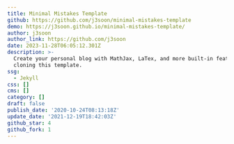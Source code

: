 ```yaml
---
title: Minimal Mistakes Template
github: https://github.com/j3soon/minimal-mistakes-template
demo: https://j3soon.github.io/minimal-mistakes-template/
author: j3soon
author_link: https://github.com/j3soon
date: 2023-11-28T06:05:12.301Z
description: >-
  Create your personal blog with MathJax, LaTex, and more built-in features by
  cloning this template.
ssg:
  - Jekyll
css: []
cms: []
category: []
draft: false
publish_date: '2020-10-24T08:13:18Z'
update_date: '2021-12-19T18:42:03Z'
github_star: 4
github_fork: 1
---
```

